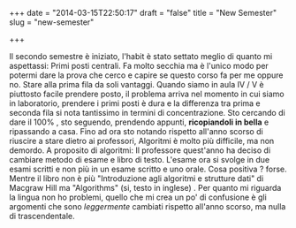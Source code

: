 +++
date = "2014-03-15T22:50:17"
draft = "false"
title = "New Semester"
slug = "new-semester"

+++

Il secondo semestre è iniziato, l'habit è stato settato meglio di quanto mi aspettassi: Primi posti centrali. Fa molto secchia ma è l'unico modo per potermi dare la prova che cerco e capire se questo corso fa per me oppure no. 
Stare alla prima fila da soli vantaggi. Quando siamo in aula IV / V è piuttosto facile prendere posto, il problema arriva nel momento in cui siamo in laboratorio, prendere i primi posti è dura e la differenza tra prima e seconda fila si nota tantissimo in termini di concentrazione. 
Sto cercando di dare il 100% , sto seguendo, prendendo appunti, **ricopiandoli in bella** e ripassando a casa. Fino ad ora sto notando rispetto all'anno scorso di riuscire a stare dietro ai professori, Algoritmi è molto più difficile, ma non demordo. 
A proposito di algoritmi: Il professore quest'anno ha deciso di cambiare metodo di esame e libro di testo.
L'esame ora si svolge in due esami scritti e non più in un esame scritto e uno orale. Cosa positiva ? forse. 
Mentre il libro non è più "Introduzione agli algoritmi e strutture dati" di Macgraw Hill ma "Algorithms" (si, testo in inglese) . Per quanto mi riguarda la lingua non ho problemi, quello che mi crea un po' di confusione è gli argomenti che sono *leggermente* cambiati rispetto all'anno scorso, ma nulla di trascendentale. 